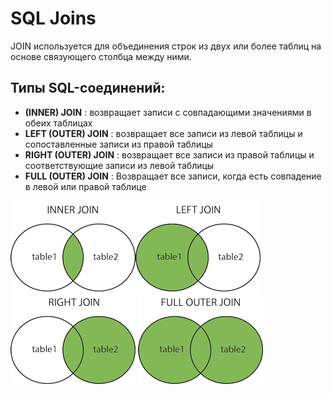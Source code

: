 # SQL Joins

JOIN используется для объединения строк из двух или более таблиц на основе связующего столбца между ними.

## Типы SQL-соединений:

-   **(INNER) JOIN** : возвращает записи с совпадающими значениями в обеих таблицах
-   **LEFT (OUTER) JOIN** : возвращает все записи из левой таблицы и сопоставленные записи из правой таблицы
-   **RIGHT (OUTER) JOIN** : возвращает все записи из правой таблицы и соответствующие записи из левой таблицы
-   **FULL (OUTER) JOIN** : Возвращает все записи, когда есть совпадение в левой или правой таблице

![INNER JOIN](/images/img_innerjoin.gif)![LEFT JOIN](/images/img_leftjoin.gif) ![RIGHT JOIN](/images/img_rightjoin.gif) ![FULL OUTER JOIN](/images/img_fulljoin.gif)

